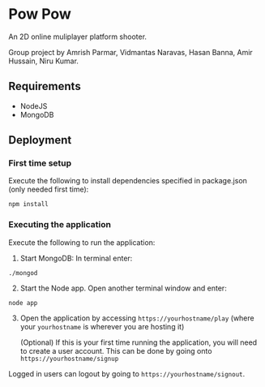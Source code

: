 # Pow Pow

An 2D online muliplayer platform shooter. 

Group project by Amrish Parmar, Vidmantas Naravas, Hasan Banna, Amir Hussain, Niru Kumar. 

## Requirements
- NodeJS
- MongoDB

## Deployment

### First time setup

Execute the following to install dependencies specified in package.json (only needed first time):
```
npm install
```

### Executing the application

Execute the following to run the application:
1. Start MongoDB: In terminal enter: 
```
./mongod
```
2. Start the Node app. Open another terminal window and enter: 
```
node app
```
3. Open the application by accessing `https://yourhostname/play` (where your `yourhostname` is wherever you are hosting it) 
 
   (Optional) If this is your first time running the application, you will need to create a user account. This can be done by going onto `https://yourhostname/signup`

Logged in users can logout by going to `https://yourhostname/signout`.

